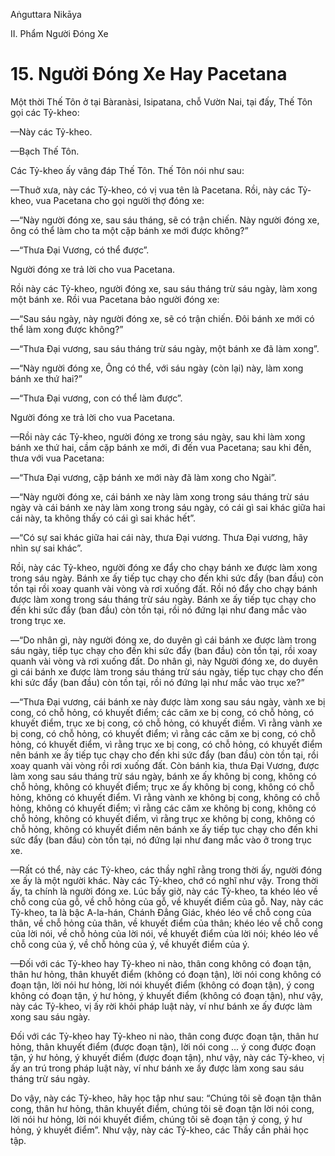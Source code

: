 Aṅguttara Nikāya

II. Phẩm Người Ðóng Xe

# 15. Người Ðóng Xe Hay Pacetana

Một thời Thế Tôn ở tại Bàranàsi, Isipatana, chỗ Vườn Nai, tại đấy, Thế Tôn gọi các Tỷ-kheo:

—Này các Tỷ-kheo.

—Bạch Thế Tôn.

Các Tỷ-kheo ấy vâng đáp Thế Tôn. Thế Tôn nói như sau:

—Thuở xưa, này các Tỷ-kheo, có vị vua tên là Pacetana. Rồi, này các Tỷ-kheo, vua Pacetana cho gọi người thợ đóng xe:

—“Này người đóng xe, sau sáu tháng, sẽ có trận chiến. Này người đóng xe, ông có thể làm cho ta một cặp bánh xe mới được không?”

—“Thưa Ðại Vương, có thể được”.

Người đóng xe trả lời cho vua Pacetana.

Rồi này các Tỷ-kheo, người đóng xe, sau sáu tháng trừ sáu ngày, làm xong một bánh xe. Rồi vua Pacetana bảo người đóng xe:

—“Sau sáu ngày, này người đóng xe, sẽ có trận chiến. Ðôi bánh xe mới có thể làm xong được không?”

—“Thưa Ðại vương, sau sáu tháng trừ sáu ngày, một bánh xe đã làm xong”.

—“Này người đóng xe, Ông có thể, với sáu ngày (còn lại) này, làm xong bánh xe thứ hai?”

—“Thưa Ðại vương, con có thể làm được”.

Người đóng xe trả lời cho vua Pacetana.

—Rồi này các Tỷ-kheo, người đóng xe trong sáu ngày, sau khi làm xong bánh xe thứ hai, cầm cặp bánh xe mới, đi đến vua Pacetana; sau khi đến, thưa với vua Pacetana:

—“Thưa Ðại vương, cặp bánh xe mới này đã làm xong cho Ngài”.

—“Này người đóng xe, cái bánh xe này làm xong trong sáu tháng trừ sáu ngày và cái bánh xe này làm xong trong sáu ngày, có cái gì sai khác giữa hai cái này, ta không thấy có cái gì sai khác hết”.

—“Có sự sai khác giữa hai cái này, thưa Ðại vương. Thưa Ðại vương, hãy nhìn sự sai khác”.

Rồi, này các Tỷ-kheo, người đóng xe đẩy cho chạy bánh xe được làm xong trong sáu ngày. Bánh xe ấy tiếp tục chạy cho đến khi sức đẩy (ban đầu) còn tồn tại rồi xoay quanh vài vòng và rơi xuống đất. Rồi nó đẩy cho chạy bánh được làm xong trong sáu tháng trừ sáu ngày. Bánh xe ấy tiếp tục chạy cho đến khi sức đẩy (ban đầu) còn tồn tại, rồi nó đứng lại như đang mắc vào trong trục xe.

—“Do nhân gì, này người đóng xe, do duyên gì cái bánh xe được làm trong sáu ngày, tiếp tục chạy cho đến khi sức đẩy (ban đầu) còn tồn tại, rồi xoay quanh vài vòng và rơi xuống đất. Do nhân gì, này Người đóng xe, do duyên gì cái bánh xe được làm trong sáu tháng trừ sáu ngày, tiếp tục chạy cho đến khi sức đẩy (ban đầu) còn tồn tại, rồi nó đứng lại như mắc vào trục xe?”

—“Thưa Ðại vương, cái bánh xe này được làm xong sau sáu ngày, vành xe bị cong, có chỗ hỏng, có khuyết điểm; các căm xe bị cong, có chỗ hỏng, có khuyết điểm, trục xe bị cong, có chỗ hỏng, có khuyết điểm. Vì rằng vành xe bị cong, có chỗ hỏng, có khuyết điểm; vì rằng các căm xe bị cong, có chỗ hỏng, có khuyết điểm, vì rằng trục xe bị cong, có chỗ hỏng, có khuyết điểm nên bánh xe ấy tiếp tục chạy cho đến khi sức đẩy (ban đầu) còn tồn tại, rồi xoay quanh vài vòng rồi rơi xuống đất. Còn bánh kia, thưa Ðại Vương, được làm xong sau sáu tháng trừ sáu ngày, bánh xe ấy không bị cong, không có chỗ hỏng, không có khuyết điểm; trục xe ấy không bị cong, không có chỗ hỏng, không có khuyết điểm. Vì rằng vành xe không bị cong, không có chỗ hỏng, không có khuyết điểm; vì rằng các căm xe không bị cong, không có chỗ hỏng, không có khuyết điểm, vì rằng trục xe không bị cong, không có chỗ hỏng, không có khuyết điểm nên bánh xe ấy tiếp tục chạy cho đến khi sức đẩy (ban đầu) còn tồn tại, nó đứng lại như đang mắc vào ở trong trục xe.

—Rất có thể, này các Tỷ-kheo, các thầy nghĩ rằng trong thời ấy, người đóng xe ấy là một người khác. Này các Tỷ-kheo, chớ có nghĩ như vậy. Trong thời ấy, ta chính là người đóng xe. Lúc bấy giờ, này các Tỷ-kheo, ta khéo léo về chỗ cong của gỗ, về chỗ hỏng của gỗ, về khuyết điểm của gỗ. Nay, này các Tỷ-kheo, ta là bậc A-la-hán, Chánh Ðẳng Giác, khéo léo về chỗ cong của thân, về chỗ hỏng của thân, về khuyết điểm của thân; khéo léo về chỗ cong của lời nói, về chỗ hỏng của lời nói, về khuyết điểm của lời nói; khéo léo về chỗ cong của ý, về chỗ hỏng của ý, về khuyết điểm của ý.

—Ðối với các Tỷ-kheo hay Tỷ-kheo ni nào, thân cong không có đoạn tận, thân hư hỏng, thân khuyết điểm (không có đoạn tận), lời nói cong không có đoạn tận, lời nói hư hỏng, lời nói khuyết điểm (không có đoạn tận), ý cong không có đoạn tận, ý hư hỏng, ý khuyết điểm (không có đoạn tận), như vậy, này các Tỷ-kheo, vị ấy rời khỏi pháp luật này, ví như bánh xe ấy được làm xong sau sáu ngày.

Ðối với các Tỷ-kheo hay Tỷ-kheo ni nào, thân cong được đoạn tận, thân hư hỏng, thân khuyết điểm (được đoạn tận), lời nói cong ... ý cong được đoạn tận, ý hư hỏng, ý khuyết điểm (được đoạn tận), như vậy, này các Tỷ-kheo, vị ấy an trú trong pháp luật này, ví như bánh xe ấy được làm xong sau sáu tháng trừ sáu ngày.

Do vậy, này các Tỷ-kheo, hãy học tập như sau: “Chúng tôi sẽ đoạn tận thân cong, thân hư hỏng, thân khuyết điểm, chúng tôi sẽ đoạn tận lời nói cong, lời nói hư hỏng, lời nói khuyết điểm, chúng tôi sẽ đoạn tận ý cong, ý hư hỏng, ý khuyết điểm”. Như vậy, này các Tỷ-kheo, các Thầy cần phải học tập.

